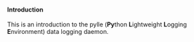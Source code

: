 #### Introduction

This is an introduction to the pylle (**Py**thon **L**ightweight **L**ogging **E**nvironment) data logging daemon.
